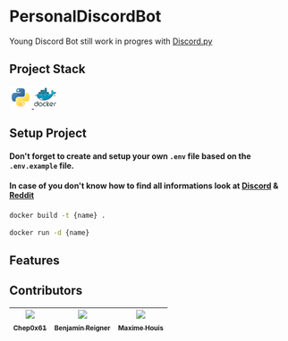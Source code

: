 # PersonalDiscordBot

Young Discord Bot still work in progres with [Discord.py](https://discordpy.readthedocs.io/en/stable/)

## Project Stack

<a href="https://www.python.org" target="_blank" rel="noreferrer"> <img src="https://raw.githubusercontent.com/devicons/devicon/master/icons/python/python-original.svg" alt="python" width="40" height="40"/> </a>
<a href="https://www.docker.com/" target="_blank" rel="noreferrer"> <img src="https://raw.githubusercontent.com/devicons/devicon/master/icons/docker/docker-original-wordmark.svg" alt="docker" width="40" height="40"/> </a>

## Setup Project

#### Don't forget to create and setup your own `.env` file based on the `.env.example` file.

#### In case of you don't know how to find all informations look at [Discord](https://discord.com/developers/applications) & [Reddit](https://www.reddit.com/prefs/apps/) 

```bash
docker build -t {name} .
```

```bash
docker run -d {name}
```

## Features

## Contributors

| [<img src="https://github.com/Chep0x61.png?size=85" width=85><br><sub>Chep0x61</sub>](https://github.com/Chep0x61) | [<img src="https://github.com/Breigner01.png?size=85"/><br/><sub>Benjamin Reigner</sub>](https://github.com/Breigner01) | [<img src="https://github.com/MaximeHouis.png?size=85"/><br/><sub>Maxime Houis</sub>](https://github.com/MaximeHouis)
| :---: | :---: | :---:
